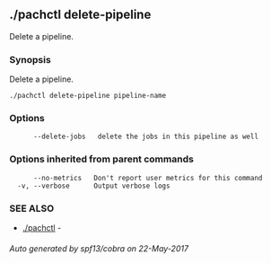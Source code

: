## ./pachctl delete-pipeline

Delete a pipeline.

### Synopsis


Delete a pipeline.

```
./pachctl delete-pipeline pipeline-name
```

### Options

```
      --delete-jobs   delete the jobs in this pipeline as well
```

### Options inherited from parent commands

```
      --no-metrics   Don't report user metrics for this command
  -v, --verbose      Output verbose logs
```

### SEE ALSO
* [./pachctl](./pachctl.md)	 - 

###### Auto generated by spf13/cobra on 22-May-2017
